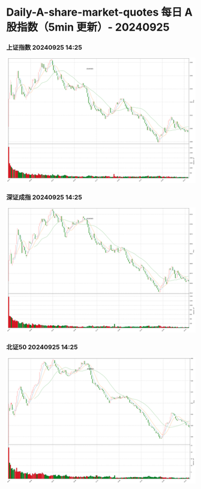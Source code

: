 
# Daily-A-share-market-quotes 每日 A 股指数（5min 更新）- 20240925

### 上证指数 20240925 14:25
![](./fig/2024/9/20240925-sh000001.png)

### 深证成指 20240925 14:25
![](./fig/2024/9/20240925-sz399001.png)

### 北证50 20240925 14:25
![](./fig/2024/9/20240925-bj899050.png)
